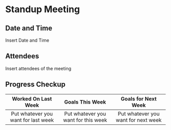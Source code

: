 # Standup Meeting
## Date and Time
Insert Date and Time
## Attendees
Insert attendees of the meeting
## Progress Checkup
| Worked On Last Week | Goals This Week | Goals for Next Week |
| :---: | :---: | :---: |
| Put whatever you want for last week| Put whatever you want for this week | Put whatever you want for next week |  

